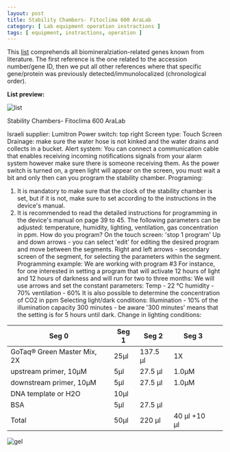 ```yaml
---
layout: post
title: Stability Chambers- Fitoclima 600 AraLab  
category: [ Lab equipment operation instractions ]
tags: [ equipment, instractions, operation ]
---
```


This [list](https://github.com/Mass-Lab/Open_Lab_Notebook_Mass_Lab/blob/master/Files/Biomineralization%20Toolkit_2.xlsx) comprehends all biomineralziation-related genes known from literature. The first reference is the one related to the accession number/gene ID, then we put all other references where that specific gene/protein was previously detected/immunolocalized (chronological order). 

**List preview:**

![list]({{site.baseurl}}/images/list.png "list")


Stability Chambers- Fitoclima 600 AraLab
  
Israeli supplier: Lumitron
Power switch: top right 
Screen type: Touch Screen
Drainage: make sure the water hose is not kinked and the water drains and collects in a bucket.
Alert system: You can connect a communication cable that enables receiving incoming notifications signals from your alarm system however make sure there is someone receiving them.
As the power switch is turned on, a green light will appear on the screen, you must wait a bit and only then can you program the stability chamber.
Programing: 
1. It is mandatory to make sure that the clock of the stability chamber is set, but if it is not, make sure to set according to the instructions in the device's manual.
2. It is recommended to read the detailed instructions for programming in the device's manual on page 39 to 45.
The following parameters can be adjusted: temperature, humidity, lighting, ventilation, gas concentration in ppm.
How do you program?
On the touch screen: 'stop 1 program'
Up and down arrows - you can select 'edit' for editing the desired program and move between the segments.
Right and left arrows - secondary screen of the segment, for selecting the parameters within the segment.
Programming example: We are working with program #3 
For instance, for one interested in setting a program that will activate 12 hours of light and 12 hours of darkness and will run for two to three months: 
We will use arrows and set the constant parameters: 
Temp - 22 °C
humidity - 70%
ventilation - 60% 
It is also possible to determine the concentration of CO2 in ppm
Selecting light/dark conditions: 
Illumination - 10% of the illumination capacity
300 minutes - be aware '300 minutes' means that the setting is for 5 hours until dark.
Change in lighting conditions:



|     Seg 0                      |     Seg 1    |     Seg 2    |     Seg 3          |   |
|------------------------------------|-----------------------|-------------------------|--------------------------|---|
|     GoTaq® Green Master Mix, 2X    |     25µl              |     137.5 µl            |     1X                   |   |
|     upstream primer, 10µM          |     5µl               |     27.5 µl             |     1.0µM                |   |
|     downstream primer, 10µM        |     5µl               |     27.5 µl             |     1.0µM                |   |
|     DNA template or H2O            |     10µl              |                         |                          |   |
|     BSA                            |     5µl               |     27.5 µl             |                          |   |
|     Total                          |     50µl              |     220 µl              |     40 µl +10 µl         |   |
![gel](image.jpg)